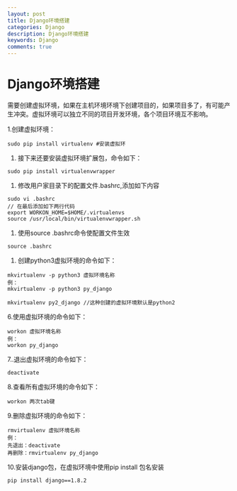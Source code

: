 ```yaml
---
layout: post
title: Django环境搭建
categories: Django
description: Django环境搭建
keywords: Django
comments: true
---
```



# Django环境搭建

需要创建虚拟环境，如果在主机环境环境下创建项目的，如果项目多了，有可能产生冲突。虚拟环境可以独立不同的项目开发环境，各个项目环境互不影响。

1.创建虚拟环境：

```
sudo pip install virtualenv #安装虚拟环
```

1. 接下来还要安装虚拟环境扩展包，命令如下：

```
sudo pip install virtualenvwrapper
```

1. 修改用户家目录下的配置文件.bashrc,添加如下内容

```
sudo vi .bashrc
// 在最后添加如下两行代码
export WORKON_HOME=$HOME/.virtualenvs
source /usr/local/bin/virtualenvwrapper.sh
```

1. 使用source .bashrc命令使配置文件生效

```
source .bashrc
```

1. 创建python3虚拟环境的命令如下：

```
mkvirtualenv -p python3 虚拟环境名称
例：
mkvirtualenv -p python3 py_django

mkvirtualenv py2_django //这种创建的虚拟环境默认是python2
```

6.使用虚拟环境的命令如下：

```
workon 虚拟环境名称
例：
workon py_django
```

7..退出虚拟环境的命令如下：

```
deactivate
```

8.查看所有虚拟环境的命令如下：

```
workon 两次tab键
```

9.删除虚拟环境的命令如下：

```
rmvirtualenv 虚拟环境名称
例：
先退出：deactivate
再删除：rmvirtualenv py_django
```

10.安装django包，在虚拟环境中使用pip install 包名安装

```
pip install django==1.8.2